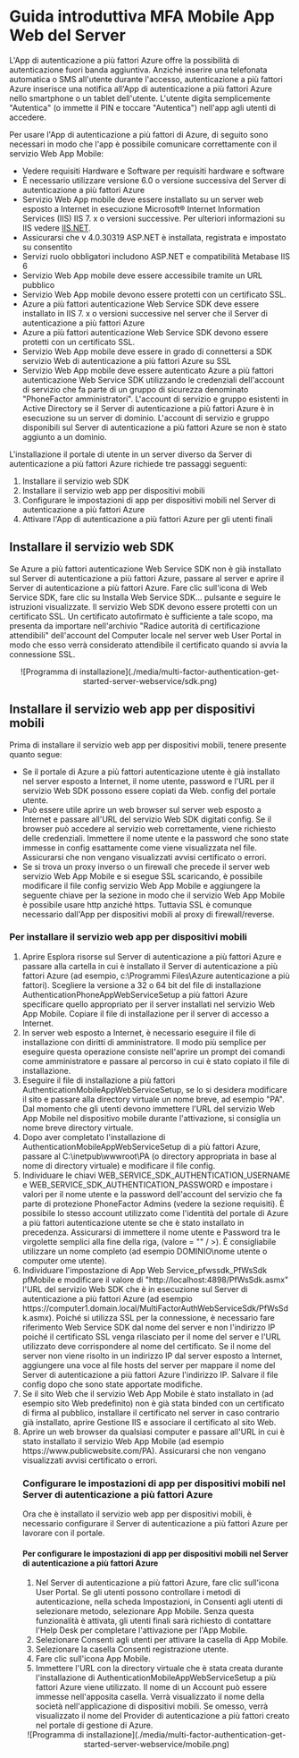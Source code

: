 <properties 
    pageTitle="Guida introduttiva MFA Mobile App Web del Server"
    description="L'App di autenticazione a più fattori Azure offre la possibilità di autenticazione fuori banda aggiuntiva.  Consente al server MFA per usare le notifiche push per gli utenti."
    services="multi-factor-authentication"
    documentationCenter=""
    authors="kgremban"
    manager="femila"
    editor="curtland"/>

<tags
    ms.service="multi-factor-authentication"
    ms.workload="identity"
    ms.tgt_pltfrm="na"
    ms.devlang="na"
    ms.topic="get-started-article"
    ms.date="08/04/2016"
    ms.author="kgremban"/>

# <a name="getting-started-the-mfa-server-mobile-app-web-service"></a>Guida introduttiva MFA Mobile App Web del Server

L'App di autenticazione a più fattori Azure offre la possibilità di autenticazione fuori banda aggiuntiva. Anziché inserire una telefonata automatica o SMS all'utente durante l'accesso, autenticazione a più fattori Azure inserisce una notifica all'App di autenticazione a più fattori Azure nello smartphone o un tablet dell'utente. L'utente digita semplicemente "Autentica" (o immette il PIN e toccare "Autentica") nell'app agli utenti di accedere.

Per usare l'App di autenticazione a più fattori di Azure, di seguito sono necessari in modo che l'app è possibile comunicare correttamente con il servizio Web App Mobile:

- Vedere requisiti Hardware e Software per requisiti hardware e software
- È necessario utilizzare versione 6.0 o versione successiva del Server di autenticazione a più fattori Azure
- Servizio Web App mobile deve essere installato su un server web esposto a Internet in esecuzione Microsoft® Internet Information Services (IIS) IIS 7. x o versioni successive.  Per ulteriori informazioni su IIS vedere [IIS.NET](http://www.iis.net/).
- Assicurarsi che v 4.0.30319 ASP.NET è installata, registrata e impostato su consentito
- Servizi ruolo obbligatori includono ASP.NET e compatibilità Metabase IIS 6
- Servizio Web App mobile deve essere accessibile tramite un URL pubblico
- Servizio Web App mobile devono essere protetti con un certificato SSL.
- Azure a più fattori autenticazione Web Service SDK deve essere installato in IIS 7. x o versioni successive nel server che il Server di autenticazione a più fattori Azure
- Azure a più fattori autenticazione Web Service SDK devono essere protetti con un certificato SSL.
- Servizio Web App mobile deve essere in grado di connettersi a SDK servizio Web di autenticazione a più fattori Azure su SSL
- Servizio Web App mobile deve essere autenticato Azure a più fattori autenticazione Web Service SDK utilizzando le credenziali dell'account di servizio che fa parte di un gruppo di sicurezza denominato "PhoneFactor amministratori". L'account di servizio e gruppo esistenti in Active Directory se il Server di autenticazione a più fattori Azure è in esecuzione su un server di dominio. L'account di servizio e gruppo disponibili sul Server di autenticazione a più fattori Azure se non è stato aggiunto a un dominio.


L'installazione il portale di utente in un server diverso da Server di autenticazione a più fattori Azure richiede tre passaggi seguenti:

1. Installare il servizio web SDK
2. Installare il servizio web app per dispositivi mobili
3. Configurare le impostazioni di app per dispositivi mobili nel Server di autenticazione a più fattori Azure
4. Attivare l'App di autenticazione a più fattori Azure per gli utenti finali

## <a name="install-the-web-service-sdk"></a>Installare il servizio web SDK

Se Azure a più fattori autenticazione Web Service SDK non è già installato sul Server di autenticazione a più fattori Azure, passare al server e aprire il Server di autenticazione a più fattori Azure. Fare clic sull'icona di Web Service SDK, fare clic su Installa Web Service SDK... pulsante e seguire le istruzioni visualizzate. Il servizio Web SDK devono essere protetti con un certificato SSL. Un certificato autofirmato è sufficiente a tale scopo, ma presenta da importare nell'archivio "Radice autorità di certificazione attendibili" dell'account del Computer locale nel server web User Portal in modo che esso verrà considerato attendibile il certificato quando si avvia la connessione SSL.

<center>![Programma di installazione](./media/multi-factor-authentication-get-started-server-webservice/sdk.png)</center>

## <a name="install-the-mobile-app-web-service"></a>Installare il servizio web app per dispositivi mobili
Prima di installare il servizio web app per dispositivi mobili, tenere presente quanto segue:

- Se il portale di Azure a più fattori autenticazione utente è già installato nel server esposto a Internet, il nome utente, password e l'URL per il servizio Web SDK possono essere copiati da Web. config del portale utente.
- Può essere utile aprire un web browser sul server web esposto a Internet e passare all'URL del servizio Web SDK digitati config. Se il browser può accedere al servizio web correttamente, viene richiesto delle credenziali. Immettere il nome utente e la password che sono state immesse in config esattamente come viene visualizzata nel file. Assicurarsi che non vengano visualizzati avvisi certificato o errori.
- Se si trova un proxy inverso o un firewall che precede il server web servizio Web App Mobile e si esegue SSL scaricando, è possibile modificare il file config servizio Web App Mobile e aggiungere la seguente chiave per la <appSettings> sezione in modo che il servizio Web App Mobile è possibile usare http anziché https. Tuttavia SSL è comunque necessario dall'App per dispositivi mobili al proxy di firewall/reverse. <add key="SSL_REQUIRED" value="false"/>

### <a name="to-install-the-mobile-app-web-service"></a>Per installare il servizio web app per dispositivi mobili

<ol>
<li>Aprire Esplora risorse sul Server di autenticazione a più fattori Azure e passare alla cartella in cui è installato il Server di autenticazione a più fattori Azure (ad esempio, c:\Programmi Files\Azure autenticazione a più fattori). Scegliere la versione a 32 o 64 bit del file di installazione AuthenticationPhoneAppWebServiceSetup a più fattori Azure specificare quello appropriato per il server installati nel servizio Web App Mobile. Copiare il file di installazione per il server di accesso a Internet.</li>

<li>In server web esposto a Internet, è necessario eseguire il file di installazione con diritti di amministratore. Il modo più semplice per eseguire questa operazione consiste nell'aprire un prompt dei comandi come amministratore e passare al percorso in cui è stato copiato il file di installazione.</li>  

<li>Eseguire il file di installazione a più fattori AuthenticationMobileAppWebServiceSetup, se lo si desidera modificare il sito e passare alla directory virtuale un nome breve, ad esempio "PA". Dal momento che gli utenti devono immettere l'URL del servizio Web App Mobile nel dispositivo mobile durante l'attivazione, si consiglia un nome breve directory virtuale.</li>

<li>Dopo aver completato l'installazione di AuthenticationMobileAppWebServiceSetup di a più fattori Azure, passare al C:\inetpub\wwwroot\PA (o directory appropriata in base al nome di directory virtuale) e modificare il file config.</li>  

<li>Individuare le chiavi WEB_SERVICE_SDK_AUTHENTICATION_USERNAME e WEB_SERVICE_SDK_AUTHENTICATION_PASSWORD e impostare i valori per il nome utente e la password dell'account del servizio che fa parte di protezione PhoneFactor Admins (vedere la sezione requisiti). È possibile lo stesso account utilizzato come l'identità del portale di Azure a più fattori autenticazione utente se che è stato installato in precedenza. Assicurarsi di immettere il nome utente e Password tra le virgolette semplici alla fine della riga, (valore = "" / >). È consigliabile utilizzare un nome completo (ad esempio DOMINIO\nome utente o computer ome utente).</li>  

<li>Individuare l'impostazione di App Web Service_pfwssdk_PfWsSdk pfMobile e modificare il valore di "http://localhost:4898/PfWsSdk.asmx" l'URL del servizio Web SDK che è in esecuzione sul Server di autenticazione a più fattori Azure (ad esempio https://computer1.domain.local/MultiFactorAuthWebServiceSdk/PfWsSdk.asmx). Poiché si utilizza SSL per la connessione, è necessario fare riferimento Web Service SDK dal nome del server e non l'indirizzo IP poiché il certificato SSL venga rilasciato per il nome del server e l'URL utilizzato deve corrispondere al nome del certificato. Se il nome del server non viene risolto in un indirizzo IP dal server esposto a Internet, aggiungere una voce al file hosts del server per mappare il nome del Server di autenticazione a più fattori Azure l'indirizzo IP. Salvare il file config dopo che sono state apportate modifiche.</li>  

<li>Se il sito Web che il servizio Web App Mobile è stato installato in (ad esempio sito Web predefinito) non è già stata binded con un certificato di firma al pubblico, installare il certificato nel server in caso contrario già installato, aprire Gestione IIS e associare il certificato al sito Web.</li>  

<li>Aprire un web browser da qualsiasi computer e passare all'URL in cui è stato installato il servizio Web App Mobile (ad esempio https://www.publicwebsite.com/PA). Assicurarsi che non vengano visualizzati avvisi certificato o errori.</li>

### <a name="configure-the-mobile-app-settings-in-the-azure-multi-factor-authentication-server"></a>Configurare le impostazioni di app per dispositivi mobili nel Server di autenticazione a più fattori Azure
Ora che è installato il servizio web app per dispositivi mobili, è necessario configurare il Server di autenticazione a più fattori Azure per lavorare con il portale.

#### <a name="to-configure-the-mobile-app-settings-in-the-azure-multi-factor-authentication-server"></a>Per configurare le impostazioni di app per dispositivi mobili nel Server di autenticazione a più fattori Azure

1. Nel Server di autenticazione a più fattori Azure, fare clic sull'icona User Portal. Se gli utenti possono controllare i metodi di autenticazione, nella scheda Impostazioni, in Consenti agli utenti di selezionare metodo, selezionare App Mobile. Senza questa funzionalità è attivata, gli utenti finali sarà richiesto di contattare l'Help Desk per completare l'attivazione per l'App Mobile.
2. Selezionare Consenti agli utenti per attivare la casella di App Mobile.
3. Selezionare la casella Consenti registrazione utente.
4. Fare clic sull'icona App Mobile.
5. Immettere l'URL con la directory virtuale che è stata creata durante l'installazione di AuthenticationMobileAppWebServiceSetup a più fattori Azure viene utilizzato. Il nome di un Account può essere immesse nell'apposita casella. Verrà visualizzato il nome della società nell'applicazione di dispositivi mobili. Se omesso, verrà visualizzato il nome del Provider di autenticazione a più fattori creato nel portale di gestione di Azure.



<center>![Programma di installazione](./media/multi-factor-authentication-get-started-server-webservice/mobile.png)</center>
